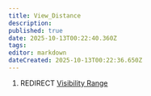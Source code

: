 ```yaml
---
title: View_Distance
description: 
published: true
date: 2025-10-13T00:22:40.360Z
tags: 
editor: markdown
dateCreated: 2025-10-13T00:22:36.650Z
---
```


1.  REDIRECT [Visibility Range](Visibility_Range.md "wikilink")